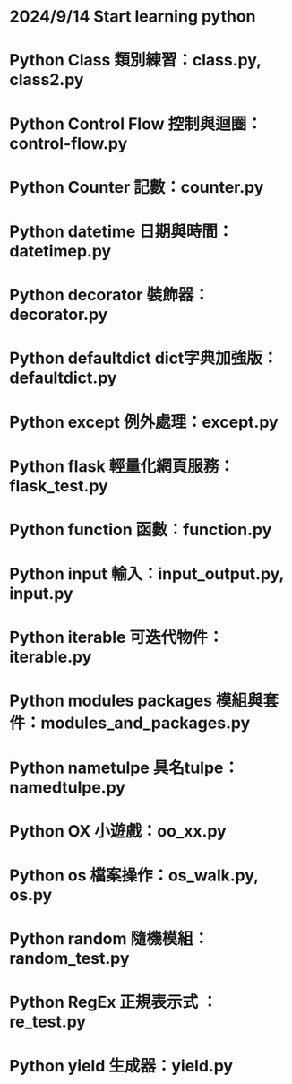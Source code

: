 # 2024/9/14 Start learning python

# Python Class 類別練習：class.py, class2.py
# Python Control Flow 控制與迴圈：control-flow.py
# Python Counter 記數：counter.py
# Python datetime 日期與時間：datetimep.py
# Python decorator 裝飾器：decorator.py
# Python defaultdict dict字典加強版：defaultdict.py
# Python except 例外處理：except.py
# Python flask 輕量化網頁服務：flask_test.py
# Python function 函數：function.py
# Python input 輸入：input_output.py, input.py
# Python iterable 可迭代物件：iterable.py
# Python modules packages 模組與套件：modules_and_packages.py
# Python nametulpe 具名tulpe：namedtulpe.py
# Python OX 小遊戲：oo_xx.py
# Python os 檔案操作：os_walk.py, os.py
# Python random 隨機模組：random_test.py
# Python RegEx 正規表示式 ：re_test.py
# Python yield 生成器：yield.py
